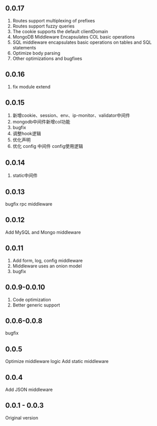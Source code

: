 <!--
 * @Author: chenzhongsheng
 * @Date: 2023-02-22 09:49:26
 * @Description: Coding something
-->
## 0.0.17

1. Routes support multiplexing of prefixes
2. Routes support fuzzy queries
3. The cookie supports the default clientDomain
4. MongoDB Middleware Encapsulates COL basic operations
5. SQL middleware encapsulates basic operations on tables and SQL statements
6. Optimize body parsing
7. Other optimizations and bugfixes

## 0.0.16 

1. fix module extend

## 0.0.15

1. 新增cookie、session、env、ip-monitor、validator中间件
2. mongodb中间件新增col功能
3. bugfix
4. 调整hook逻辑
5. 优化声明
6. 优化 config 中间件 config使用逻辑

## 0.0.14

1. static中间件

## 0.0.13

bugfix
rpc middleware

## 0.0.12 

Add MySQL and Mongo middleware

## 0.0.11

1. Add form, log, config middleware
2. Middleware uses an onion model
3. bugfix

## 0.0.9-0.0.10

1. Code optimization
2. Better generic support

## 0.0.6-0.0.8

bugfix 

## 0.0.5

Optimize middleware logic
Add static middleware

## 0.0.4

Add JSON middleware

## 0.0.1 - 0.0.3

Original version
